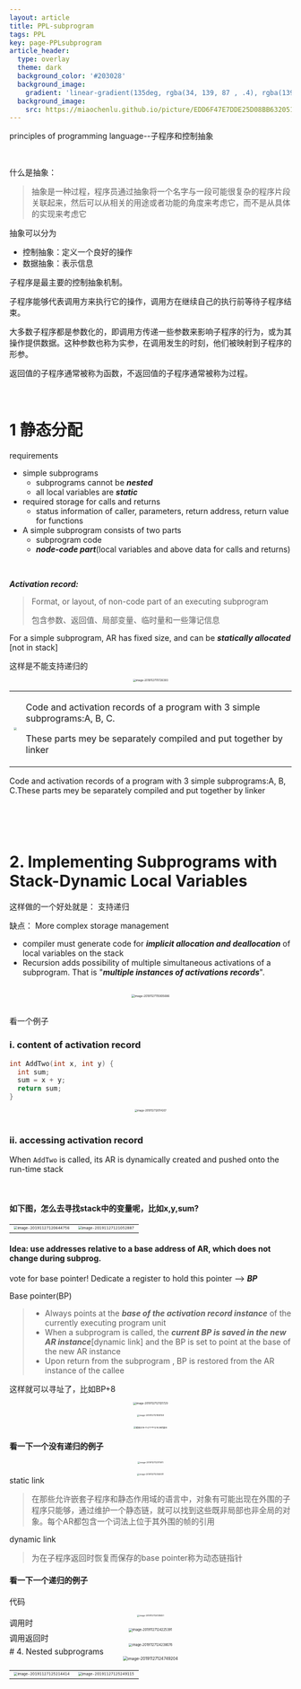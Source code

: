 ```yaml
---
layout: article
title: PPL-subprogram
tags: PPL
key: page-PPLsubprogram
article_header:
  type: overlay
  theme: dark
  background_color: '#203028'
  background_image:
    gradient: 'linear-gradient(135deg, rgba(34, 139, 87 , .4), rgba(139, 34, 139, .4))'
  background_image:
    src: https://miaochenlu.github.io/picture/EDD6F47E7DDE25D08BB6320511A6F0BD.png
---
```


principles of programming language--子程序和控制抽象

<!--more-->

<style>
  .page__header .header__brand path {
    fill: rgba(255, 255, 255, .95);
  }
</style>

<br/>



什么是抽象：

> 抽象是一种过程，程序员通过抽象将一个名字与一段可能很复杂的程序片段关联起来，然后可以从相关的用途或者功能的角度来考虑它，而不是从具体的实现来考虑它

抽象可以分为

* 控制抽象：定义一个良好的操作
* 数据抽象：表示信息

子程序是最主要的控制抽象机制。

子程序能够代表调用方来执行它的操作，调用方在继续自己的执行前等待子程序结束。

大多数子程序都是参数化的，即调用方传递一些参数来影响子程序的行为，或为其操作提供数据。这种参数也称为实参，在调用发生的时刻，他们被映射到子程序的形参。

返回值的子程序通常被称为函数，不返回值的子程序通常被称为过程。

<br/>



# 1 静态分配

requirements

* simple subprograms
  * subprograms cannot be ***nested***
  * all local variables are ***static***
* required storage for calls and returns
  * status information of caller, parameters, return address, return value for functions
* A simple subprogram consists of two parts
  * subprogram code
  * ***node-code part***(local variables and above data for calls and returns)

<br/>  

***Activation record:***

> Format, or layout, of non-code part of an executing subprogram
>
> 包含参数、返回值、局部变量、临时量和一些簿记信息

For a simple subprogram, AR has fixed size, and can be ***statically allocated*** [not in stack]

这样是不能支持递归的

<center><img src="https://miaochenlu.github.io/picture/image-20191127111726393.png" alt="image-20191127111726393" style="zoom: 33%;" /></center>
<table>
  <tr>
    <td><img src="https://miaochenlu.github.io/picture/image-20191127114939416.png" style="zoom: 33%"; /></td>
    <td><p>
      Code and activation records of a program with 3 simple subprograms:A, B, C.
      </p>
      <p>
        These parts mey be separately compiled and put together by linker
      </p></td>
  </tr>
</table>



Code and activation records of a program with 3 simple subprograms:A, B, C.These parts mey be separately compiled and put together by linker

<br/>

​     

# 2. Implementing Subprograms with Stack-Dynamic Local Variables

这样做的一个好处就是： 支持递归

缺点： More complex storage management

* compiler must generate code for ***implicit allocation and deallocation*** of local variables on the stack
* Recursion adds possibility of multiple simultaneous activations of a subprogram. That is "***multiple instances of activations records***".

<br/>



<center><img src="https://miaochenlu.github.io/picture/image-20191127115905686.png" alt="image-20191127115905686" style="zoom:35%;" /></center>
<br/>

看一个例子

### i. content of activation record

```cpp
int AddTwo(int x, int y) {
  int sum;
  sum = x + y;
  return sum;
}
```

<center><img src="https://miaochenlu.github.io/picture/image-20191127120114207.png" alt="image-20191127120114207" style="zoom: 30%;" /></center>
<br/>

### ii. accessing activation record

When `AddTwo` is called, its AR is dynamically created and pushed onto the run-time stack

<br/>

#### 如下图，怎么去寻找stack中的变量呢，比如x,y,sum?

<table>
  <tr>
    <td><center><img src="https://miaochenlu.github.io/picture/image-20191127120644756.png" alt="image-20191127120644756" style="zoom:40%;" /></center></td>
    <td><img src="https://miaochenlu.github.io/picture/image-20191127121052887.png" alt="image-20191127121052887" style="zoom:40%;" /></td>
  </tr>
</table>



#### Idea: use addresses relative to a base address of AR, which does not change during subprog. 

vote for base pointer! Dedicate a register to hold this pointer --> ***BP*** 

Base pointer(BP)

> * Always points at the ***base of the activation record instance*** of the currently executing program unit 
> * When a subprogram is called, the ***current BP is saved in the new AR instance***[dynamic link] and the BP is set to point at the base of the new AR instance 
> * Upon return from the subprogram , BP is restored from the AR instance of the callee

这样就可以寻址了，比如BP+8

<center><img src="https://miaochenlu.github.io/picture/image-20191127121121729.png" alt="image-20191127121121729" style="zoom: 33%;" /></center>
<br/>

<center><img src="https://miaochenlu.github.io/picture/image-20191127121808159.png" alt="image-20191127121808159" style="zoom: 25%;" /></center>
<br/>

<center><img src="https://miaochenlu.github.io/picture/截屏2019-11-27下午12.18.38的副本.png" alt="截屏2019-11-27下午12.18.38的副本" style="zoom: 25%;" /></center>

#### 看一下一个没有递归的例子

<center><img src="https://miaochenlu.github.io/picture/image-20191127123111611.png" alt="image-20191127123111611" style="zoom: 25%;" /></center>
<br/>

<center><img src="https://miaochenlu.github.io/picture/image-20191127123149311.png" alt="image-20191127123149311" style="zoom:25%;" /></center>
static link

> 在那些允许嵌套子程序和静态作用域的语言中，对象有可能出现在外围的子程序只能够，通过维护一个静态链，就可以找到这些既非局部也非全局的对象。每个AR都包含一个词法上位于其外围的帧的引用

dynamic link

> 为在子程序返回时恢复而保存的base pointer称为动态链指针



#### 看一下一个递归的例子

代码

<center><img src="https://miaochenlu.github.io/picture/image-20191127124138451.png" alt="image-20191127124138451" style="zoom: 25%;" /></center>
调用时

<center><img src="https://miaochenlu.github.io/picture/image-20191127124225391.png" alt="image-20191127124225391" style="zoom: 40%;" /></center>
调用返回时

<center><img src="https://miaochenlu.github.io/picture/image-20191127124238076.png" alt="image-20191127124238076" style="zoom:40%;" /></center>
# 4. Nested subprograms

<center><img src="https://miaochenlu.github.io/picture/image-20191127124749204.png" alt="image-20191127124749204" style="zoom:50%;" /></center>
<table>
  <tr>
    <td><img src="https://miaochenlu.github.io/picture/image-20191127125214414.png" alt="image-20191127125214414" style="zoom:40%;" /></td>
    <td><img src="https://miaochenlu.github.io/picture/image-20191127125249115.png" alt="image-20191127125249115" style="zoom:40%;" /></td>
  </tr>
</table>

